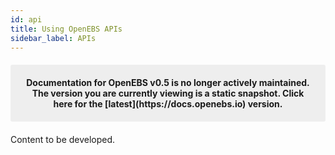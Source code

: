 ```yaml
---
id: api
title: Using OpenEBS APIs
sidebar_label: APIs
---
```


<center><p style="padding: 20px; margin: 20px 0; border-radius: 3px; background-color: #eeeeee;"><strong>
  Documentation for OpenEBS v0.5 is no longer actively maintained. The version you are currently viewing is a static snapshot. Click here for the [latest](https://docs.openebs.io) version.
</strong></p></center>

Content to be developed.





<!-- Hotjar Tracking Code for https://docs.openebs.io -->
<script>
   (function(h,o,t,j,a,r){
       h.hj=h.hj||function(){(h.hj.q=h.hj.q||[]).push(arguments)};
       h._hjSettings={hjid:785693,hjsv:6};
       a=o.getElementsByTagName('head')[0];
       r=o.createElement('script');r.async=1;
       r.src=t+h._hjSettings.hjid+j+h._hjSettings.hjsv;
       a.appendChild(r);
   })(window,document,'https://static.hotjar.com/c/hotjar-','.js?sv=');
</script>
